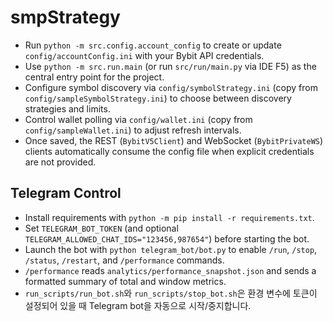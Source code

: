 # smpStrategy

- Run `python -m src.config.account_config` to create or update `config/accountConfig.ini` with your Bybit API credentials.
- Use `python -m src.run.main` (or run `src/run/main.py` via IDE F5) as the central entry point for the project.
- Configure symbol discovery via `config/symbolStrategy.ini` (copy from `config/sampleSymbolStrategy.ini`) to choose between discovery strategies and limits.
- Control wallet polling via `config/wallet.ini` (copy from `config/sampleWallet.ini`) to adjust refresh intervals.
- Once saved, the REST (`BybitV5Client`) and WebSocket (`BybitPrivateWS`) clients automatically consume the config file when explicit credentials are not provided.

## Telegram Control

- Install requirements with `python -m pip install -r requirements.txt`.
- Set `TELEGRAM_BOT_TOKEN` (and optional `TELEGRAM_ALLOWED_CHAT_IDS="123456,987654"`) before starting the bot.
- Launch the bot with `python telegram_bot/bot.py` to enable `/run`, `/stop`, `/status`, `/restart`, and `/performance` commands.
- `/performance` reads `analytics/performance_snapshot.json` and sends a formatted summary of total and window metrics.
- `run_scripts/run_bot.sh`와 `run_scripts/stop_bot.sh`은 환경 변수에 토큰이 설정되어 있을 때 Telegram bot을 자동으로 시작/중지합니다.

